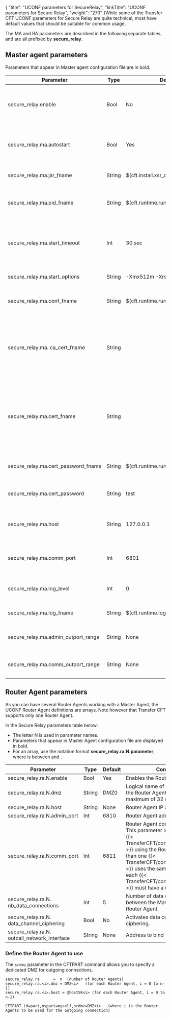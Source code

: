 {
    "title": "UCONF parameters for SecureRelay",
    "linkTitle": "UCONF parameters for Secure Relay",
    "weight": "270"
}While some of the Transfer CFT UCONF parameters for Secure Relay are quite technical, most have default values that should be suitable for common usage.

The MA and RA parameters are described in the following separate tables, and are all prefixed by **secure\_relay**.

<span id="_Toc362510690"></span>

## Master agent parameters

Parameters that appear in Master agent configuration file are in bold.


|  Parameter  |  Type  |  Default  |  Comment  |
| --- | --- | --- | --- |
|  secure_relay.enable  |  Bool  |  No  |  General flag to access Transfer CFT through Secure Relay if set to Yes.  |
|  secure_relay.ma.autostart  |  Bool  |  Yes  | Allows an automatic start of the embedded Secure Relay Master Agent.  |
|  secure_relay.ma.jar_fname  |  String  |  $(cft.install.xsr_dir)/xsrMaster.jar  | Secure Relay Master Agent jar file.  |
|  secure_relay.ma.pid_fname  |  String  |  $(cft.runtime.run_dir)/xsrMaster.pid  | File containing the Secure Relay Master Agent Process ID.  |
|  secure_relay.ma.start_timeout  |  Int  |  30 sec  | Amount of time, in seconds, in which Secure Relay can start before a timeout.  |
|  secure_relay.ma.start_options  |  String  |  -Xmx512m -Xrs  | Secure Relay Master Agent start options.  |
|  secure_relay.ma.conf_fname  |  String  |  $(cft.runtime.run_dir)XsrConf.xml  | Secure Relay Master Agent configuration file.  |
|  secure_relay.ma. ca_cert_fname  |  String  |   |  Secure Relay certificate authority.<br/>This is a mandatory field, however certificates are not delivered with Transfer CFT.  |
|  secure_relay.ma.cert_fname  |  String  |   |  Secure Relay Master Agent user certificate.<br/>This is a mandatory field, however certificates are not delivered with Transfer CFT.  |
|  secure_relay.ma.cert_password_fname  |  String  |  $(cft.runtime.run_dir)/XsrPwd.dat  | Secure Relay Master Agent certificate password file.  |
|  secure_relay.ma.cert_password  |  String  |  test  | Secure Relay Master Agent certificate password.  |
|  secure_relay.ma.host  |  String  |  127.0.0.1  | Secure Relay Master Agent listening IP address or FQDN.  |
|  secure_relay.ma.comm_port  |  Int  |  6801  | Secure Relay Master Agent listening communication port.  |
|  secure_relay.ma.log_level  |  Int  |  0  |  0=NONE, 1=SHORT, 2=FULL, 3=DEBUG  |
|  secure_relay.ma.log_fname  |  String  |  $(cft.runtime.log_dir)/xsrMaster.log  | Secure Relay Master Agent log file.  |
|  secure_relay.ma.admin_outport_range  |  String  |  None  | Secure Relay Master Agent admin outport range.  |
|  secure_relay.ma.comm_outport_range  |  String  |  None  | Secure Relay Master Agent comm outport range.  |


## Router Agent parameters

As you can have several Router Agents working with a Master Agent, the UCONF Router Agent definitions are arrays. Note however that Transfer CFT supports only one Router Agent.

In the Secure Relay parameters table below:

-   The letter N is used in parameter names.
-   Parameters that appear in Master Agent configuration file are displayed in bold.
-   For an array, use the notation  format **secure\_relay.ra.N.parameter**, where is between and .


|  Parameter  |  Type  |  Default  |  Comment  |
| --- | --- | --- | --- |
|  secure_relay.ra.N.enable  |  Bool  |  Yes  | Enables the Router agent.  |
|  secure_relay.ra.N.dmz  |  String  |  DMZ0  | Logical name of the DMZ where the Router Agent is running, with a maximum of 32 characters.  |
|  secure_relay.ra.N.host  |  String  |  None  |  Router Agent IP address or FQDN.  |
|  secure_relay.ra.N.admin_port  |  Int  |  6810  |  Router Agent administration port.  |
|  secure_relay.ra.N.comm_port  |  Int  |  6811  |  Router Agent communication port. This parameter is specific to each {{< TransferCFT/componentshortname  >}} using the Router Agent. If more than one {{< TransferCFT/componentshortname  >}} uses the same Router Agent, each {{< TransferCFT/componentshortname  >}} must have a unique value.  |
|  secure_relay.ra.N. nb_data_connections  |  Int  |  5  | Number of data connections between the Master Agent and the Router Agent.  |
|  secure_relay.ra.N. data_channel_ciphering  |  Bool  |  No  |  Activates data connections ciphering.  |
|  secure_relay.ra.N. outcall_network_interface  |  String  |  None  |  Address to bind for outgoing calls.  |


### Define the Router Agent to use  

The `srdmz` parameter in the CFTPART command allows you to specify a dedicated DMZ for outgoing connections.

```
secure_relay.ra      =  n  (number of Router Agents)
secure_relay.ra.<i>.dmz = DMZ<i>   (for each Router Agent, i = 0 to n-1)
secure_relay.ra.<i>.host = @hostSR<i> (for each Router Agent, i = 0 to n-1)
 
CFTPART id=part,nspart=myself,srdmz=DMZ<i>   (where i is the Router Agents to be used for the outgoing connection)
```
